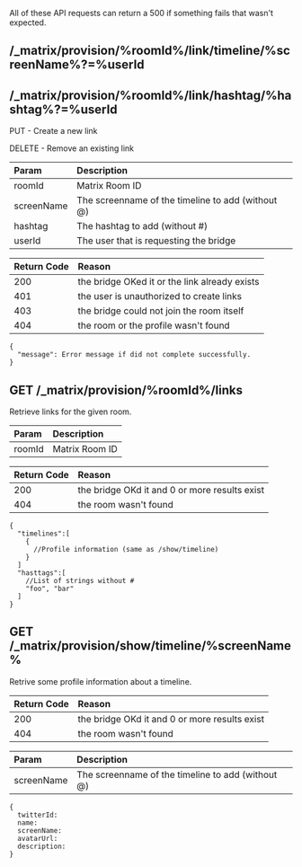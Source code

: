 All of these API requests can return a 500 if something fails that wasn't expected.

## /_matrix/provision/%roomId%/link/timeline/%screenName%?=%userId
## /_matrix/provision/%roomId%/link/hashtag/%hashtag%?=%userId

PUT - Create a new link

DELETE - Remove an existing link

| Param          | Description     |
| :------------- | :------------- |
| roomId | Matrix Room ID |
| screenName | The screenname of the timeline to add (without @) |
| hashtag | The hashtag to add (without #) |
| userId | The user that is requesting the bridge |

| Return Code    | Reason     |
| :------------- | :------------- |
| 200 | the bridge OKed it or the link already exists |
| 401 | the user is unauthorized to create links |
| 403 | the bridge could not join the room itself |
| 404 | the room or the profile wasn't found |

```
{
  "message": Error message if did not complete successfully.
}
```

## GET /_matrix/provision/%roomId%/links

Retrieve links for the given room.

| Param          | Description     |
| :------------- | :------------- |
| roomId | Matrix Room ID |

| Return Code    | Reason     |
| :------------- | :------------- |
| 200 | the bridge OKd it and 0 or more results exist |
| 404 | the room  wasn't found |

```
{
  "timelines":[
    {
      //Profile information (same as /show/timeline)
    }
  ]
  "hasttags":[
    //List of strings without #
    "foo", "bar"
  ]
}
```

## GET /_matrix/provision/show/timeline/%screenName%

Retrive some profile information about a timeline.

| Return Code    | Reason     |
| :------------- | :------------- |
| 200 | the bridge OKd it and 0 or more results exist |
| 404 | the room  wasn't found |

| Param          | Description     |
| :------------- | :------------- |
| screenName | The screenname of the timeline to add (without @) |

```
{
  twitterId:
  name:
  screenName:
  avatarUrl:
  description:
}
```
